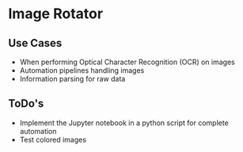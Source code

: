 # Image Rotator

## Use Cases
* When performing Optical Character Recognition (OCR) on images
* Automation pipelines handling images
* Information parsing for raw data

## ToDo's
* Implement the Jupyter notebook in a python script for complete automation
* Test colored images
